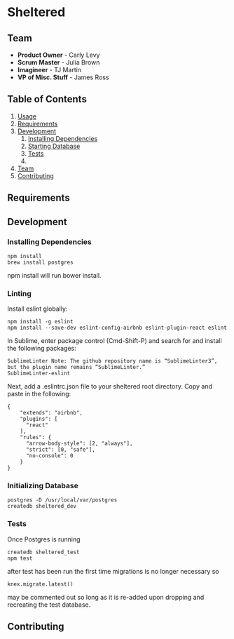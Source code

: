 # Sheltered

## Team
- __Product Owner__ - Carly Levy
- __Scrum Master__ - Julia Brown
- __Imagineer__ - TJ Martin
- __VP of Misc. Stuff__ - James Ross

## Table of Contents
1. [Usage](#Usage)
1. [Requirements](#requirements)
1. [Development](#development)
    1. [Installing Dependencies](#installing-dependencies)
    1. [Starting Database](#initializing-database)
    1. [Tests](#tests)
    2. 
1. [Team](#team)
1. [Contributing](#contributing)

## Requirements

## Development

### Installing Dependencies
```
npm install
brew install postgres
```
npm install will run bower install.

### Linting
Install eslint globally:
```
npm install -g eslint
npm install --save-dev eslint-config-airbnb eslint-plugin-react eslint
```
In Sublime, enter package control (Cmd-Shift-P) and search for and install the following packages:

```
SublimeLinter Note: The github repository name is “SublimeLinter3”, but the plugin name remains “SublimeLinter.”
SublimeLinter-eslint
```

Next, add a .eslintrc.json file to your sheltered root directory.  Copy and paste in the following:

```
{
    "extends": "airbnb",
    "plugins": [
      "react"
    ],
    "rules": {
      "arrow-body-style": [2, "always"],
      "strict": [0, "safe"],
      "no-console": 0
    }
}
```
### Initializing Database
```
postgres -D /usr/local/var/postgres
createdb sheltered_dev
```
### Tests
Once Postgres is running
```
createdb sheltered_test
npm test
```
after test has been run the first time migrations is no longer necessary so
```
knex.migrate.latest()
```
may be commented out so long as it is re-added upon dropping and recreating the test database.
## Contributing
